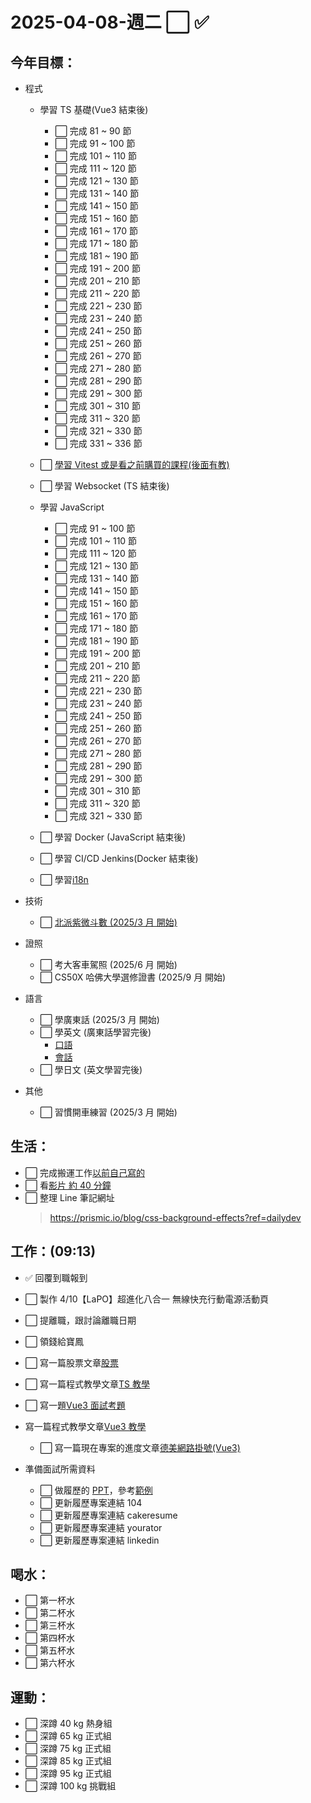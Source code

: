# 2025-04-08-週二 ⬜ ✅

## 今年目標：

- 程式

  - 學習 TS 基礎(Vue3 結束後)

    - ⬜ 完成 81 ~ 90 節
    - ⬜ 完成 91 ~ 100 節
    - ⬜ 完成 101 ~ 110 節
    - ⬜ 完成 111 ~ 120 節
    - ⬜ 完成 121 ~ 130 節
    - ⬜ 完成 131 ~ 140 節
    - ⬜ 完成 141 ~ 150 節
    - ⬜ 完成 151 ~ 160 節
    - ⬜ 完成 161 ~ 170 節
    - ⬜ 完成 171 ~ 180 節
    - ⬜ 完成 181 ~ 190 節
    - ⬜ 完成 191 ~ 200 節
    - ⬜ 完成 201 ~ 210 節
    - ⬜ 完成 211 ~ 220 節
    - ⬜ 完成 221 ~ 230 節
    - ⬜ 完成 231 ~ 240 節
    - ⬜ 完成 241 ~ 250 節
    - ⬜ 完成 251 ~ 260 節
    - ⬜ 完成 261 ~ 270 節
    - ⬜ 完成 271 ~ 280 節
    - ⬜ 完成 281 ~ 290 節
    - ⬜ 完成 291 ~ 300 節
    - ⬜ 完成 301 ~ 310 節
    - ⬜ 完成 311 ~ 320 節
    - ⬜ 完成 321 ~ 330 節
    - ⬜ 完成 331 ~ 336 節

  - ⬜ [學習 Vitest 或是看之前購買的課程(後面有教)](https://www.bilibili.com/video/BV17AmXYBEXV/?spm_id_from=333.337.search-card.all.click&vd_source=09429cc2cd18c5979862bdb67049c5e2)

  - ⬜ 學習 Websocket (TS 結束後)

  - 學習 JavaScript

    - ⬜ 完成 91 ~ 100 節
    - ⬜ 完成 101 ~ 110 節
    - ⬜ 完成 111 ~ 120 節
    - ⬜ 完成 121 ~ 130 節
    - ⬜ 完成 131 ~ 140 節
    - ⬜ 完成 141 ~ 150 節
    - ⬜ 完成 151 ~ 160 節
    - ⬜ 完成 161 ~ 170 節
    - ⬜ 完成 171 ~ 180 節
    - ⬜ 完成 181 ~ 190 節
    - ⬜ 完成 191 ~ 200 節
    - ⬜ 完成 201 ~ 210 節
    - ⬜ 完成 211 ~ 220 節
    - ⬜ 完成 221 ~ 230 節
    - ⬜ 完成 231 ~ 240 節
    - ⬜ 完成 241 ~ 250 節
    - ⬜ 完成 251 ~ 260 節
    - ⬜ 完成 261 ~ 270 節
    - ⬜ 完成 271 ~ 280 節
    - ⬜ 完成 281 ~ 290 節
    - ⬜ 完成 291 ~ 300 節
    - ⬜ 完成 301 ~ 310 節
    - ⬜ 完成 311 ~ 320 節
    - ⬜ 完成 321 ~ 330 節

  - ⬜ 學習 Docker (JavaScript 結束後)

  - ⬜ 學習 CI/CD Jenkins(Docker 結束後)

  - ⬜ 學習[i18n](https://www.udemy.com/course/complete-vue-js-developer-zero-to-mastery-vuex/learn/lecture/25083834#overview)

- 技術

  - ⬜ [北派紫微斗數 (2025/3 月 開始)](https://www.bilibili.com/video/BV1aUYye9EvA?spm_id_from=333.788.videopod.sections&vd_source=09429cc2cd18c5979862bdb67049c5e2)

- 證照

  - ⬜ 考大客車駕照 (2025/6 月 開始)
  - ⬜ CS50X 哈佛大學選修證書 (2025/9 月 開始)

- 語言

  - ⬜ 學廣東話 (2025/3 月 開始)
  - ⬜ 學英文 (廣東話學習完後)
    - [口語](https://www.bilibili.com/video/BV1Nz4y1F7J3/?spm_id_from=333.337.search-card.all.click&vd_source=09429cc2cd18c5979862bdb67049c5e2)
    - [會話](https://www.bilibili.com/video/BV1oN4y1C7pN/?spm_id_from=333.999.0.0&vd_source=09429cc2cd18c5979862bdb67049c5e2)
  - ⬜ 學日文 (英文學習完後)

- 其他

  - ⬜ 習慣開車練習 (2025/3 月 開始)

## 生活：

- ⬜ 完成搬運工作[以前自己寫的](https://app.gitbook.com/o/lCNXsumjeVRI2ZgxedeA/s/Go9DaXneQk2DP8ldxUq3/js-xin-shou-cun/data-types-zi-liao-lei-xing)
- ⬜ 看[影片 約 40 分鐘](https://academy.zerotomastery.io/courses/future-proof-yourself/lectures/27607978)
- ⬜ 整理 Line 筆記網址
  > https://prismic.io/blog/css-background-effects?ref=dailydev

## 工作：(09:13)

- ✅ 回覆到職報到
- ⬜ 製作 4/10【LaPO】超進化八合一 無線快充行動電源活動頁
- ⬜ 提離職，跟討論離職日期
- ⬜ 領錢給寶鳳
- ⬜ 寫一篇股票文章[股票](../../../../life/stock/stock.md)
- ⬜ 寫一篇程式教學文章[TS 教學](../../../../studyNotes/contents/typeScript/index.md)
- ⬜ 寫一題[Vue3 面試考題](../../../../studyNotes/contents/vue/Vue/interview/interview.md)

- 寫一篇程式教學文章[Vue3 教學](../../../../studyNotes/contents/vue/Vue/index.md)
  - ⬜ 寫一篇現在專案的進度文章[德美網路掛號(Vue3)](https://github.com/users/Lonck999/projects/11/views/1)
- 準備面試所需資料
  - ⬜ 做履歷的 [PPT](https://gamma.app/docs/-o8d1453mkh53755?mode=doc)，參考[範例](https://gamma.app/docs/-ikhghq68dy3zb9q?mode=doc)
  - ⬜ 更新履歷專案連結 104
  - ⬜ 更新履歷專案連結 cakeresume
  - ⬜ 更新履歷專案連結 yourator
  - ⬜ 更新履歷專案連結 linkedin

## 喝水：

- ⬜ 第一杯水
- ⬜ 第二杯水
- ⬜ 第三杯水
- ⬜ 第四杯水
- ⬜ 第五杯水
- ⬜ 第六杯水

## 運動：

- ⬜ 深蹲 40 kg 熱身組
- ⬜ 深蹲 65 kg 正式組
- ⬜ 深蹲 75 kg 正式組
- ⬜ 深蹲 85 kg 正式組
- ⬜ 深蹲 95 kg 正式組
- ⬜ 深蹲 100 kg 挑戰組
